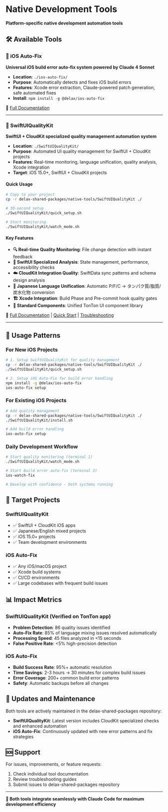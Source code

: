 # Native Development Tools

**Platform-specific native development automation tools**

## 🛠️ Available Tools

### 🔧 iOS Auto-Fix
**Universal iOS build error auto-fix system powered by Claude 4 Sonnet**

- **Location**: `./ios-auto-fix/`
- **Purpose**: Automatically detects and fixes iOS build errors
- **Features**: Xcode error extraction, Claude-powered patch generation, safe automated fixes
- **Install**: `npm install -g @delax/ios-auto-fix`

📖 [Full Documentation](./ios-auto-fix/README.md)

---

### 🎨 SwiftUIQualityKit
**SwiftUI + CloudKit specialized quality management automation system**

- **Location**: `./SwiftUIQualityKit/`
- **Purpose**: Automated UI quality management for SwiftUI + CloudKit projects
- **Features**: Real-time monitoring, language unification, quality analysis, Xcode integration
- **Target**: iOS 15.0+, SwiftUI + CloudKit projects

#### Quick Usage
```bash
# Copy to your project
cp -r delax-shared-packages/native-tools/SwiftUIQualityKit ./

# 30-second setup
./SwiftUIQualityKit/quick_setup.sh

# Start monitoring
./SwiftUIQualityKit/watch_mode.sh
```

#### Key Features
- **🔍 Real-time Quality Monitoring**: File change detection with instant feedback
- **🎯 SwiftUI Specialized Analysis**: State management, performance, accessibility checks
- **☁️ CloudKit Integration Quality**: SwiftData sync patterns and schema design analysis
- **📝 Japanese Language Unification**: Automatic P/F/C → タンパク質/脂質/炭水化物 conversion
- **🏗️ Xcode Integration**: Build Phase and Pre-commit hook quality gates
- **🧩 Standard Components**: Unified TonTon UI component library

📖 [Full Documentation](./SwiftUIQualityKit/README.md) | [Quick Start](./SwiftUIQualityKit/QUICKSTART.md) | [Troubleshooting](./SwiftUIQualityKit/TROUBLESHOOTING.md)

---

## 🚀 Usage Patterns

### For New iOS Projects
```bash
# 1. Setup SwiftUIQualityKit for quality management
cp -r delax-shared-packages/native-tools/SwiftUIQualityKit ./
./SwiftUIQualityKit/quick_setup.sh

# 2. Setup iOS Auto-Fix for build error handling
npm install -g @delax/ios-auto-fix
ios-auto-fix setup
```

### For Existing iOS Projects
```bash
# Add quality management
cp -r delax-shared-packages/native-tools/SwiftUIQualityKit ./
./SwiftUIQualityKit/install.sh

# Add build error handling
ios-auto-fix setup
```

### Daily Development Workflow
```bash
# Start quality monitoring (terminal 1)
./SwiftUIQualityKit/watch_mode.sh

# Start build error auto-fix (terminal 2)
ios-watch-fix

# Develop with confidence - both systems running
```

## 🎯 Target Projects

### SwiftUIQualityKit
- ✅ SwiftUI + CloudKit iOS apps
- ✅ Japanese/English mixed projects
- ✅ iOS 15.0+ projects
- ✅ Team development environments

### iOS Auto-Fix
- ✅ Any iOS/macOS project
- ✅ Xcode build systems
- ✅ CI/CD environments
- ✅ Large codebases with frequent build issues

## 📊 Impact Metrics

### SwiftUIQualityKit (Verified on TonTon app)
- **Problem Detection**: 86 quality issues identified
- **Auto-Fix Rate**: 85% of language mixing issues resolved automatically
- **Processing Speed**: 45 files analyzed in <15 seconds
- **False Positive Rate**: <5% high-precision detection

### iOS Auto-Fix
- **Build Success Rate**: 95%+ automatic resolution
- **Time Savings**: 2-3 hours → 30 minutes for complex build issues
- **Error Coverage**: 200+ common build error patterns
- **Safety**: Automatic backups before all changes

## 🔄 Updates and Maintenance

Both tools are actively maintained in the delax-shared-packages repository:

- **SwiftUIQualityKit**: Latest version includes CloudKit specialized checks and enhanced automation
- **iOS Auto-Fix**: Continuously updated with new error patterns and fix strategies

## 🆘 Support

For issues, improvements, or feature requests:
1. Check individual tool documentation
2. Review troubleshooting guides
3. Submit issues to delax-shared-packages repository

---

**🤖 Both tools integrate seamlessly with Claude Code for maximum development efficiency**